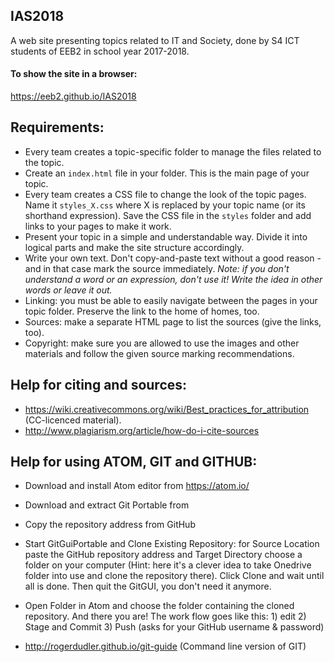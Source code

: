 ## IAS2018
A web site presenting topics related to IT and Society, done by S4 ICT students of EEB2 in school year 2017-2018.

#### To show the site in a browser:
https://eeb2.github.io/IAS2018

## Requirements:
- Every team creates a topic-specific folder to manage the files related to the topic.
- Create an `index.html` file in your folder. This is the main page of your topic.
- Every team creates a CSS file to change the look of the topic pages. Name it `styles_X.css` where X is replaced by your topic name (or its shorthand expression). Save the CSS file in the `styles` folder and add links to your pages to make it work.
- Present your topic in a simple and understandable way. Divide it into logical parts and make the site structure accordingly.
- Write your own text. Don't copy-and-paste text without a good reason - and in that case mark the source immediately. *Note: if you don't understand a word or an expression, don't use it! Write the idea in other words or leave it out.*
- Linking: you must be able to easily navigate between the pages in your topic folder. Preserve the link to the home of homes, too.
- Sources: make a separate HTML page to list the sources (give the links, too).
- Copyright: make sure you are allowed to use the images and other materials and follow the given source marking recommendations.

## Help for citing and sources:
- https://wiki.creativecommons.org/wiki/Best_practices_for_attribution (CC-licenced material).
- http://www.plagiarism.org/article/how-do-i-cite-sources

## Help for using ATOM, GIT and GITHUB:
- Download and install Atom editor from https://atom.io/
- Download and extract Git Portable from  
- Copy the repository address from GitHub
- Start GitGuiPortable and Clone Existing Repository: for Source Location paste the GitHub repository address and Target Directory choose a folder on your computer (Hint: here it's a clever idea to take Onedrive folder into use and clone the repository there). Click Clone and wait until all is done. Then quit the GitGUI, you don't need it anymore.
- Open Folder in Atom and choose the folder containing the cloned repository. And there you are! The work flow goes like this: 1) edit 2) Stage and Commit 3) Push (asks for your GitHub username & password)

- http://rogerdudler.github.io/git-guide (Command line version of GIT)
